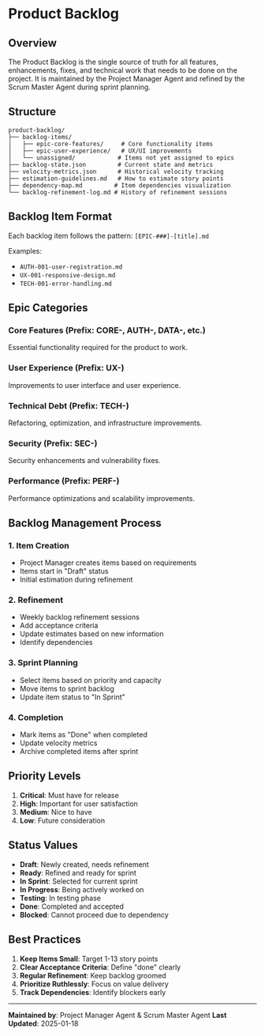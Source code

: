 # Product Backlog

## Overview
The Product Backlog is the single source of truth for all features, enhancements, fixes, and technical work that needs to be done on the project. It is maintained by the Project Manager Agent and refined by the Scrum Master Agent during sprint planning.

## Structure

```
product-backlog/
├── backlog-items/
│   ├── epic-core-features/     # Core functionality items
│   ├── epic-user-experience/   # UX/UI improvements
│   └── unassigned/            # Items not yet assigned to epics
├── backlog-state.json         # Current state and metrics
├── velocity-metrics.json      # Historical velocity tracking
├── estimation-guidelines.md   # How to estimate story points
├── dependency-map.md         # Item dependencies visualization
└── backlog-refinement-log.md # History of refinement sessions
```

## Backlog Item Format

Each backlog item follows the pattern: `[EPIC-###]-[title].md`

Examples:
- `AUTH-001-user-registration.md`
- `UX-001-responsive-design.md`
- `TECH-001-error-handling.md`

## Epic Categories

### Core Features (Prefix: CORE-, AUTH-, DATA-, etc.)
Essential functionality required for the product to work.

### User Experience (Prefix: UX-)
Improvements to user interface and user experience.

### Technical Debt (Prefix: TECH-)
Refactoring, optimization, and infrastructure improvements.

### Security (Prefix: SEC-)
Security enhancements and vulnerability fixes.

### Performance (Prefix: PERF-)
Performance optimizations and scalability improvements.

## Backlog Management Process

### 1. Item Creation
- Project Manager creates items based on requirements
- Items start in "Draft" status
- Initial estimation during refinement

### 2. Refinement
- Weekly backlog refinement sessions
- Add acceptance criteria
- Update estimates based on new information
- Identify dependencies

### 3. Sprint Planning
- Select items based on priority and capacity
- Move items to sprint backlog
- Update item status to "In Sprint"

### 4. Completion
- Mark items as "Done" when completed
- Update velocity metrics
- Archive completed items after sprint

## Priority Levels

1. **Critical**: Must have for release
2. **High**: Important for user satisfaction
3. **Medium**: Nice to have
4. **Low**: Future consideration

## Status Values

- **Draft**: Newly created, needs refinement
- **Ready**: Refined and ready for sprint
- **In Sprint**: Selected for current sprint
- **In Progress**: Being actively worked on
- **Testing**: In testing phase
- **Done**: Completed and accepted
- **Blocked**: Cannot proceed due to dependency

## Best Practices

1. **Keep Items Small**: Target 1-13 story points
2. **Clear Acceptance Criteria**: Define "done" clearly
3. **Regular Refinement**: Keep backlog groomed
4. **Prioritize Ruthlessly**: Focus on value delivery
5. **Track Dependencies**: Identify blockers early

---

**Maintained by**: Project Manager Agent & Scrum Master Agent
**Last Updated**: 2025-01-18